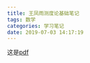 ```yaml
---
title: 王凤雨测度论基础笔记
tags: 数学
categories: 学习笔记
date: 2019-07-03 14:17:19
---
```


<script type="text/x-mathjax-config">
  MathJax.Hub.Config({tex2jax: {inlineMath: [['$','$'], ['\\(','\\)']]}});
</script>
<script type="text/javascript" async
  src="https://wujilingfeng.top/MathJax/MathJax.js?config=TeX-AMS_CHTML">
</script>




<!--more-->

这是[pdf](./probability.pdf)


